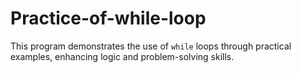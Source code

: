 # Practice-of-while-loop
This program demonstrates the use of `while` loops through practical examples, enhancing logic and problem-solving skills.
